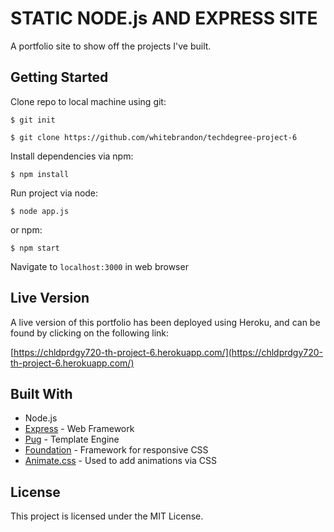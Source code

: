 # STATIC NODE.js AND EXPRESS SITE

A portfolio site to show off the projects I've built.

## Getting Started

Clone repo to local machine using git:

```
$ git init
```
```
$ git clone https://github.com/whitebrandon/techdegree-project-6
```

Install dependencies via npm:

```
$ npm install
```

Run project via node:

```
$ node app.js
```

or npm:

```
$ npm start
```
Navigate to `localhost:3000` in web browser

## Live Version

A live version of this portfolio has been deployed using Heroku, and can be found by clicking on the following link:

[https://chldprdgy720-th-project-6.herokuapp.com/](https://chldprdgy720-th-project-6.herokuapp.com/)

## Built With

* Node.js
* [Express](https://expressjs.com/en/4x/api.html) - Web Framework
* [Pug](https://pugjs.org/api/getting-started.html) - Template Engine
* [Foundation](https://foundation.zurb.com/sites/docs/) - Framework for responsive CSS
* [Animate.css](https://github.com/daneden/animate.css) - Used to add animations via CSS

## License

This project is licensed under the MIT License.
